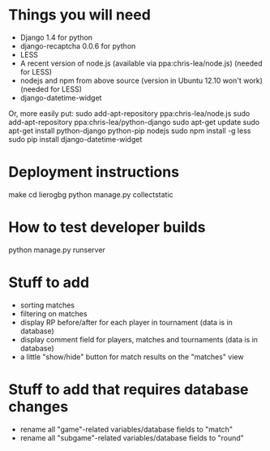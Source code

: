 Things you will need
============
- Django 1.4 for python
- django-recaptcha 0.0.6 for python
- LESS
- A recent version of node.js (available via ppa:chris-lea/node.js) (needed for LESS)
- nodejs and npm from above source (version in Ubuntu 12.10 won't work) (needed for LESS)
- django-datetime-widget

Or, more easily put:
sudo add-apt-repository ppa:chris-lea/node.js
sudo add-apt-repository ppa:chris-lea/python-django
sudo apt-get update
sudo apt-get install python-django python-pip nodejs
sudo npm install -g less
sudo pip install django-datetime-widget

Deployment instructions
===================
make
cd lierogbg
python manage.py collectstatic

How to test developer builds
============
python manage.py runserver

Stuff to add
==================
- sorting matches
- filtering on matches
- display RP before/after for each player in tournament (data is in database)
- display comment field for players, matches and tournaments (data is in database)
- a little "show/hide" button for match results on the "matches" view

Stuff to add that requires database changes
=====================
- rename all "game"-related variables/database fields to "match"
- rename all "subgame"-related variables/database fields to "round"
